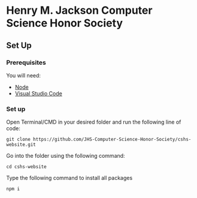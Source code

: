 # Henry M. Jackson Computer Science Honor Society

## Set Up

### Prerequisites

You will need:

- [Node](https://nodejs.org/en)
- [Visual Studio Code](https://code.visualstudio.com)

### Set up

Open Terminal/CMD in your desired folder and run the following line of code:

```
git clone https://github.com/JHS-Computer-Science-Honor-Society/cshs-website.git
```

Go into the folder using the following command:

```
cd cshs-website
```

Type the following command to install all packages

```
npm i
```

